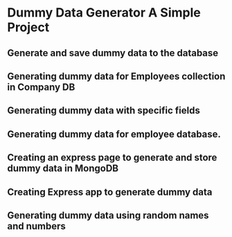 # Dummy Data Generator A Simple Project

## Generate and save dummy data to the database
## Generating dummy data for Employees collection in Company DB
## Generating dummy data with specific fields
## Generating dummy data for employee database.
## Creating an express page to generate and store dummy data in MongoDB
## Creating Express app to generate dummy data
## Generating dummy data using random names and numbers